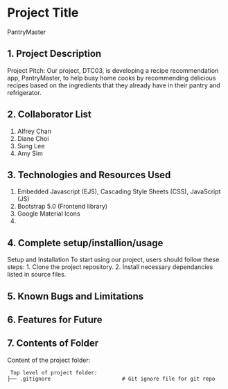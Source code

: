 # Project Title
PantryMaster

## 1. Project Description

Project Pitch: Our project, DTC03, is developing a recipe recommendation app, PantryMaster, to help busy home cooks by recommending delicious recipes based on the ingredients that they already have in their pantry and refrigerator.

## 2. Collaborator List
1. Alfrey Chan
2. Diane Choi
3. Sung Lee
4. Amy Sim

## 3. Technologies and Resources Used
1. Embedded Javascript (EJS), Cascading Style Sheets (CSS), JavaScript (JS)
2. Bootstrap 5.0 (Frontend library)
3. Google Material Icons 
4. 

## 4. Complete setup/installion/usage

Setup and Installation
To start using our project, users should follow these steps: 
    1. Clone the project repository.
    2. Install necessary dependancies listed in source files. 

## 5. Known Bugs and Limitations

## 6. Features for Future

## 7. Contents of Folder
Content of the project folder:

```
 Top level of project folder:
├── .gitignore                       # Git ignore file for git repo

